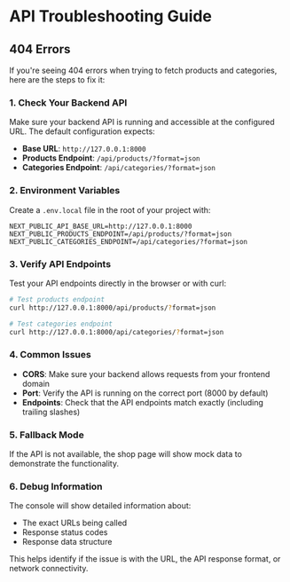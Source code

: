 # API Troubleshooting Guide

## 404 Errors

If you're seeing 404 errors when trying to fetch products and categories, here are the steps to fix it:

### 1. Check Your Backend API

Make sure your backend API is running and accessible at the configured URL. The default configuration expects:

- **Base URL**: `http://127.0.0.1:8000`
- **Products Endpoint**: `/api/products/?format=json`
- **Categories Endpoint**: `/api/categories/?format=json`

### 2. Environment Variables

Create a `.env.local` file in the root of your project with:

```env
NEXT_PUBLIC_API_BASE_URL=http://127.0.0.1:8000
NEXT_PUBLIC_PRODUCTS_ENDPOINT=/api/products/?format=json
NEXT_PUBLIC_CATEGORIES_ENDPOINT=/api/categories/?format=json
```

### 3. Verify API Endpoints

Test your API endpoints directly in the browser or with curl:

```bash
# Test products endpoint
curl http://127.0.0.1:8000/api/products/?format=json

# Test categories endpoint  
curl http://127.0.0.1:8000/api/categories/?format=json
```

### 4. Common Issues

- **CORS**: Make sure your backend allows requests from your frontend domain
- **Port**: Verify the API is running on the correct port (8000 by default)
- **Endpoints**: Check that the API endpoints match exactly (including trailing slashes)

### 5. Fallback Mode

If the API is not available, the shop page will show mock data to demonstrate the functionality.

### 6. Debug Information

The console will show detailed information about:
- The exact URLs being called
- Response status codes
- Response data structure

This helps identify if the issue is with the URL, the API response format, or network connectivity. 